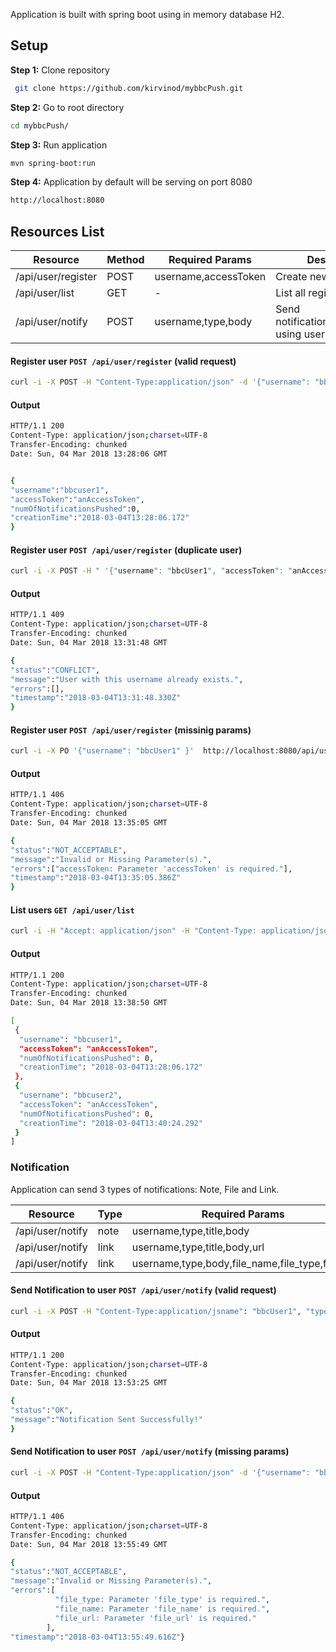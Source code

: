 Application is built with spring boot using in memory database H2. 

## Setup

**Step 1:**  Clone repository

```sh
 git clone https://github.com/kirvinod/mybbcPush.git
```

**Step 2:** Go to root directory

```sh
cd mybbcPush/
```

**Step 3:** Run application

```sh
mvn spring-boot:run
```

**Step 4:** Application by default will be serving on port 8080

```sh
http://localhost:8080
```

## Resources List


| Resource           | Method  | Required Params      | Description                                      |
| ------------------ | --------| -----------------    | ------------------------------------------------ |
| /api/user/register | POST    | username,accessToken | Create new user                                  |
| /api/user/list     | GET     | -                    | List all registred users                         |
| /api/user/notify   | POST    | username,type,body   | Send notification(note/file/link) using username |


#### Register user `POST /api/user/register` (valid request)

```sh
curl -i -X POST -H "Content-Type:application/json" -d '{"username": "bbcUser1", "accessToken": "anAccessToken" }'  http://localhost:8080/api/user/register 
```

#### Output

```sh
HTTP/1.1 200 
Content-Type: application/json;charset=UTF-8
Transfer-Encoding: chunked
Date: Sun, 04 Mar 2018 13:28:06 GMT


{
"username":"bbcuser1",
"accessToken":"anAccessToken",
"numOfNotificationsPushed":0,
"creationTime":"2018-03-04T13:28:06.172"
}
```

#### Register user `POST /api/user/register` (duplicate user)

```sh
curl -i -X POST -H " '{"username": "bbcUser1", "accessToken": "anAccessToken" }'  http://localhost:8080/api/user/register 
```

#### Output
```sh
HTTP/1.1 409 
Content-Type: application/json;charset=UTF-8
Transfer-Encoding: chunked
Date: Sun, 04 Mar 2018 13:31:48 GMT

{
"status":"CONFLICT",
"message":"User with this username already exists.",
"errors":[],
"timestamp":"2018-03-04T13:31:48.330Z"
}
```
#### Register user `POST /api/user/register` (missinig params)

```sh
curl -i -X PO '{"username": "bbcUser1" }'  http://localhost:8080/api/user/register 
```
#### Output
```sh
HTTP/1.1 406 
Content-Type: application/json;charset=UTF-8
Transfer-Encoding: chunked
Date: Sun, 04 Mar 2018 13:35:05 GMT

{
"status":"NOT_ACCEPTABLE",
"message":"Invalid or Missing Parameter(s).",
"errors":["accessToken: Parameter 'accessToken' is required."],
"timestamp":"2018-03-04T13:35:05.386Z"
}
```

#### List users `GET /api/user/list` 

```sh
curl -i -H "Accept: application/json" -H "Content-Type: application/json" http://localhost:8080/api/user/list 
```

#### Output
```sh
HTTP/1.1 200 
Content-Type: application/json;charset=UTF-8
Transfer-Encoding: chunked
Date: Sun, 04 Mar 2018 13:38:50 GMT

[
 {
  "username": "bbcuser1",
  "accessToken": "anAccessToken",
  "numOfNotificationsPushed": 0,
  "creationTime": "2018-03-04T13:28:06.172"
 },
 {
  "username": "bbcuser2",
  "accessToken": "anAccessToken",
  "numOfNotificationsPushed": 0,
  "creationTime": "2018-03-04T13:40:24.292"
 }
]
```


### Notification

Application can send 3 types of notifications: Note, File and Link.

| Resource           | Type    | Required Params      |
| ------------------ | --------| -----------------    |
| /api/user/notify   | note    | username,type,title,body | 
| /api/user/notify   | link    | username,type,title,body,url |
| /api/user/notify   | link    | username,type,body,file_name,file_type,file_url |

#### Send Notification to user `POST /api/user/notify` (valid request)
```sh
curl -i -X POST -H "Content-Type:application/jsname": "bbcUser1", "type": "note", "title": "t1", "body":"b1"}'  http://localhost:8080/api/user/notify
```

#### Output
```sh
HTTP/1.1 200 
Content-Type: application/json;charset=UTF-8
Transfer-Encoding: chunked
Date: Sun, 04 Mar 2018 13:53:25 GMT

{
"status":"OK",
"message":"Notification Sent Successfully!"
}

```

#### Send Notification to user `POST /api/user/notify` (missing params)
```sh
curl -i -X POST -H "Content-Type:application/json" -d '{"username": "bbcUser1", "type": "file",  "body":"b1"}'  http://localhost:8080/api/user/notify
```
#### Output
```sh
HTTP/1.1 406 
Content-Type: application/json;charset=UTF-8
Transfer-Encoding: chunked
Date: Sun, 04 Mar 2018 13:55:49 GMT

{
"status":"NOT_ACCEPTABLE",
"message":"Invalid or Missing Parameter(s).",
"errors":[
          "file_type: Parameter 'file_type' is required.",
          "file_name: Parameter 'file_name' is required.",
          "file_url: Parameter 'file_url' is required."
        ],
"timestamp":"2018-03-04T13:55:49.616Z"}
```
